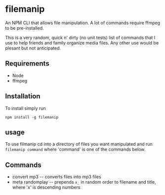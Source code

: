# filemanip
An NPM CLI that allows file manipulation. A lot of commands require ffmpeg to be pre-installed.

This is a very random, quick n' dirty (no unit tests) list of commands that I use to help friends and family organize media files. Any other use would be plesant but not anticipated.

## Requirements
* Node
* ffmpeg

## Installation
To install simply run

    npm install -g filemanip

## usage
To use filmanip cd into a directory of files you want manipulated and run ```filemanip command``` where 'command' is one of the commands below.

## Commands
* convert mp3 -- converts files into mp3 files
* meta randomplay -- prepends `x_` in random order to filename and title, where 'x' is descending numbers